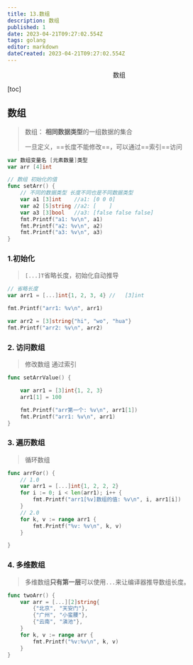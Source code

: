 ```yaml
---
title: 13.数组
description: 数组
published: 1
date: 2023-04-21T09:27:02.554Z
tags: golang
editor: markdown
dateCreated: 2023-04-21T09:27:02.554Z
---
```


<center>数组</center>



[toc]





## 数组

> 数组： **相同数据类型**的一组数据的集合
>
> 一旦定义，==长度不能修改==，可以通过==索引==访问

```go
var 数组变量名 [元素数量]类型
var arr [4]int
```

```go
// 数组 初始化的值
func setArr() {
    // 不同的数据类型 长度不同也是不同数据类型
	var a1 [3]int    //a1: [0 0 0]
	var a2 [5]string //a2: [    ]
	var a3 [3]bool   //a3: [false false false]
	fmt.Printf("a1: %v\n", a1)
	fmt.Printf("a2: %v\n", a2)
	fmt.Printf("a3: %v\n", a3)
}
```



### 1.初始化

> `[...]T`省略长度，初始化自动推导

```go
// 省略长度
var arr1 = [...]int{1, 2, 3, 4} //   [3]int

fmt.Printf("arr1: %v\n", arr1)

var arr2 = [3]string{"hi", "wo", "hua"}
fmt.Printf("arr2: %v\n", arr2)
```



### 2. 访问数组

> 修改数组 通过索引

```go
func setArrValue() {

	var arr1 = [3]int{1, 2, 3}
	arr1[1] = 100

	fmt.Printf("arr第一个: %v\n", arr1[1])
	fmt.Printf("arr1: %v\n", arr1)
}
```



### 3. 遍历数组

> 循环数组

```go
func arrFor() {
	// 1.0
	var arr1 = [...]int{1, 2, 2, 2}
	for i := 0; i < len(arr1); i++ {
		fmt.Printf("arr1[%v]数组的值: %v\n", i, arr1[i])
	}
	// 2.0
	for k, v := range arr1 {
		fmt.Printf("%v: %v\n", k, v)
	}

}
```



### 4. 多维数组

> 多维数组**只有第一层**可以使用`...`来让编译器推导数组长度。

```go
func twoArr() {
	var arr = [...][2]string{
		{"北京", "天安门"},
		{"广州", "小蛮腰"},
		{"云南", "滇池"},
	}
	for k, v := range arr {
		fmt.Printf("%v:%v\n", k, v)
	}
}
```







